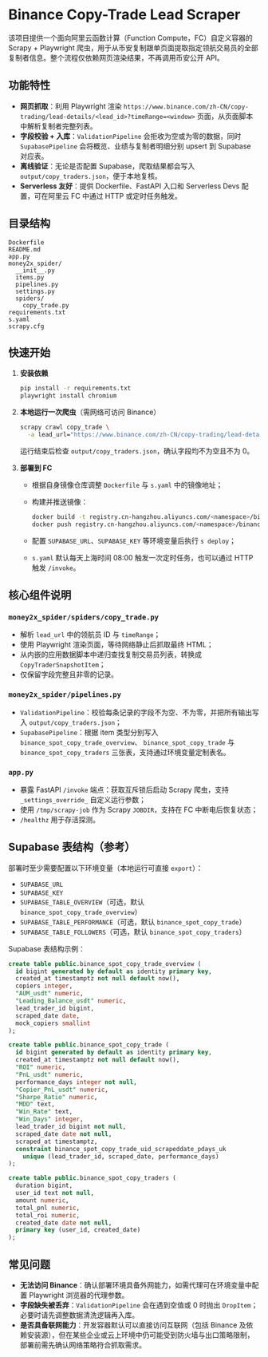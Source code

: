 # Binance Copy-Trade Lead Scraper

该项目提供一个面向阿里云函数计算（Function Compute，FC）自定义容器的 Scrapy + Playwright 爬虫，用于从币安复制跟单页面提取指定领航交易员的全部复制者信息。整个流程仅依赖网页渲染结果，不再调用币安公开 API。

## 功能特性

- **网页抓取**：利用 Playwright 渲染 `https://www.binance.com/zh-CN/copy-trading/lead-details/<lead_id>?timeRange=<window>` 页面，从页面脚本中解析复制者完整列表。
- **字段校验 + 入库**：`ValidationPipeline` 会拒收为空或为零的数据，同时 `SupabasePipeline`
  会将概览、业绩与复制者明细分别 upsert 到 Supabase 对应表。
- **离线验证**：无论是否配置 Supabase，爬取结果都会写入 `output/copy_traders.json`，便于本地复核。
- **Serverless 友好**：提供 Dockerfile、FastAPI 入口和 Serverless Devs 配置，可在阿里云 FC 中通过 HTTP 或定时任务触发。

## 目录结构

```
Dockerfile
README.md
app.py
money2x_spider/
  __init__.py
  items.py
  pipelines.py
  settings.py
  spiders/
    copy_trade.py
requirements.txt
s.yaml
scrapy.cfg
```

## 快速开始

1. **安装依赖**

   ```bash
   pip install -r requirements.txt
   playwright install chromium
   ```

2. **本地运行一次爬虫**（需网络可访问 Binance）

   ```bash
   scrapy crawl copy_trade \
     -a lead_url="https://www.binance.com/zh-CN/copy-trading/lead-details/4458914342020236800?timeRange=180D"
   ```

   运行结束后检查 `output/copy_traders.json`，确认字段均不为空且不为 0。

3. **部署到 FC**

   - 根据自身镜像仓库调整 `Dockerfile` 与 `s.yaml` 中的镜像地址；
   - 构建并推送镜像：

     ```bash
     docker build -t registry.cn-hangzhou.aliyuncs.com/<namespace>/binance-copytrade-metrics:latest .
     docker push registry.cn-hangzhou.aliyuncs.com/<namespace>/binance-copytrade-metrics:latest
     ```

   - 配置 `SUPABASE_URL`、`SUPABASE_KEY` 等环境变量后执行 `s deploy`；
   - `s.yaml` 默认每天上海时间 08:00 触发一次定时任务，也可以通过 HTTP 触发 `/invoke`。

## 核心组件说明

### `money2x_spider/spiders/copy_trade.py`

- 解析 `lead_url` 中的领航员 ID 与 `timeRange`；
- 使用 Playwright 渲染页面，等待网络静止后抓取最终 HTML；
- 从内嵌的应用数据脚本中递归查找复制交易员列表，转换成 `CopyTraderSnapshotItem`；
- 仅保留字段完整且非零的记录。

### `money2x_spider/pipelines.py`

- `ValidationPipeline`：校验每条记录的字段不为空、不为零，并把所有输出写入
  `output/copy_traders.json`；
- `SupabasePipeline`：根据 item 类型分别写入 `binance_spot_copy_trade_overview`、
  `binance_spot_copy_trade` 与 `binance_spot_copy_traders` 三张表，支持通过环境变量定制表名。

### `app.py`

- 暴露 FastAPI `/invoke` 端点：获取互斥锁后启动 Scrapy 爬虫，支持 `_settings_override_` 自定义运行参数；
- 使用 `/tmp/scrapy-job` 作为 Scrapy `JOBDIR`，支持在 FC 中断电后恢复状态；
- `/healthz` 用于存活探测。

## Supabase 表结构（参考）

部署时至少需要配置以下环境变量（本地运行可直接 `export`）：

- `SUPABASE_URL`
- `SUPABASE_KEY`
- `SUPABASE_TABLE_OVERVIEW`（可选，默认 `binance_spot_copy_trade_overview`）
- `SUPABASE_TABLE_PERFORMANCE`（可选，默认 `binance_spot_copy_trade`）
- `SUPABASE_TABLE_FOLLOWERS`（可选，默认 `binance_spot_copy_traders`）

Supabase 表结构示例：

```sql
create table public.binance_spot_copy_trade_overview (
  id bigint generated by default as identity primary key,
  created_at timestamptz not null default now(),
  copiers integer,
  "AUM_usdt" numeric,
  "Leading_Balance_usdt" numeric,
  lead_trader_id bigint,
  scraped_date date,
  mock_copiers smallint
);

create table public.binance_spot_copy_trade (
  id bigint generated by default as identity primary key,
  created_at timestamptz not null default now(),
  "ROI" numeric,
  "PnL_usdt" numeric,
  performance_days integer not null,
  "Copier_PnL_usdt" numeric,
  "Sharpe_Ratio" numeric,
  "MDD" text,
  "Win_Rate" text,
  "Win_Days" integer,
  lead_trader_id bigint not null,
  scraped_date date not null,
  scraped_at timestamptz,
  constraint binance_spot_copy_trade_uid_scrapeddate_pdays_uk
    unique (lead_trader_id, scraped_date, performance_days)
);

create table public.binance_spot_copy_traders (
  duration bigint,
  user_id text not null,
  amount numeric,
  total_pnl numeric,
  total_roi numeric,
  created_date date not null,
  primary key (user_id, created_date)
);
```

## 常见问题

- **无法访问 Binance**：确认部署环境具备外网能力，如需代理可在环境变量中配置 Playwright 浏览器的代理参数。
- **字段缺失被丢弃**：`ValidationPipeline` 会在遇到空值或 0 时抛出 `DropItem`；必要时请先调整数据清洗逻辑再入库。
- **是否具备联网能力**：开发容器默认可以直接访问互联网（包括 Binance 及依赖安装源），但在某些企业或云上环境中仍可能受到防火墙与出口策略限制，部署前需先确认网络策略符合抓取需求。

